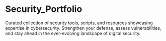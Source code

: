 # Security_Portfolio
Curated collection of security tools, scripts, and resources showcasing expertise in cybersecurity. Strengthen your defense, assess vulnerabilities, and stay ahead in the ever-evolving landscape of digital security.
